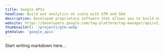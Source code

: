 ```yaml
---
title: Google APIs
headline: Build out analytics at scale with GTM and GA4
description: Developed proprietary software that allows you to build out tagging and reporting architectures at scale, all managed with a yaml file using GTM and GA4 APIs in python.
website: https://developers.google.com/tag-platform/tag-manager/api/v2/reference
thumbnailUrl: '/projects/gtm.webp'
gtmValue: 'google_apis'
---
```


Start writing markdown here...
